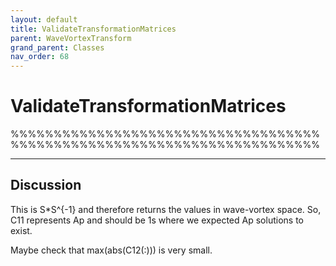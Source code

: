 ```yaml
---
layout: default
title: ValidateTransformationMatrices
parent: WaveVortexTransform
grand_parent: Classes
nav_order: 68
---
```


#  ValidateTransformationMatrices

%%%%%%%%%%%%%%%%%%%%%%%%%%%%%%%%%%%%%%%%%%%%%%%%%%%%%%%%%%%%%%%%%%%%%%%%


---

## Discussion

  This is S*S^{-1} and therefore returns the values in
  wave-vortex space. So, C11 represents Ap and should be 1s
  where we expected Ap solutions to exist.
 
  Maybe check that max(abs(C12(:))) is very small.
